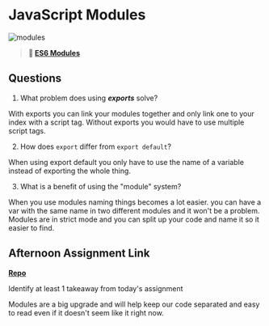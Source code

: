 # JavaScript Modules

![modules](https://bcw.blob.core.windows.net/public/img/1015719031845190)

> **📖 [ES6 Modules](https://codeworksacademy.com/fs-student-guide/resources/wk3/01-Modules)**

## Questions

1. What problem does using ***exports*** solve?

With exports you can link your modules together and only link one to your index with a script tag. Without exports you would have to use multiple script tags.

2. How does `export` differ from `export default`?

When using export default you only have to use the name of a variable instead of exporting the whole thing.

3. What is a benefit of using the "module" system?

When you use modules naming things becomes a lot easier. you can have a var with the same name in two different modules and it won't be a problem. Modules are in strict mode and you can split up your code and name it so it easier to find.

## Afternoon Assignment Link

**[Repo](https://github.com/uwilledw/game-night.git)**

Identify at least 1 takeaway from today's assignment

Modules are a big upgrade and will help keep our code separated and easy to read even if it doesn't seem like it right now.
